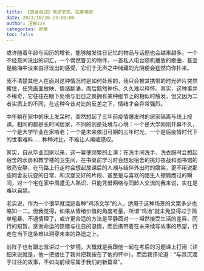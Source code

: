 ```yaml
---
title: 【旅者自述】情思悠悠，往事难断
date: 2023/10/26 23:00:00
author: 汪崽zzy
categories: 断章
toc: false
---
```


或许随着年龄与阅历的增长，能够触发往日记忆的物品与话题也会越来越多。一个不经意间说出的词汇，一个偶然瞥见的物件，一首私人电台随机播放的歌曲，甚至是脑海中没来由浮现出的感受，它们于无声之中储藏的光阴便会猛然向你扑来。
<br>

我不清楚其他人在面对这种情况时是如何处理的，我只会被其携带的时光碎片突然攫住，任凭画面放映、情绪翻涌，而后黯然神伤、久久难以释怀。其实，这种事并不稀奇，它往往在眼下处境与旧日之景拥有某种细节上的相似时触发，但又因为二者实质上的不同，在这种今昔对比的反差之下，情绪才会异常强烈。
<br>

中午躺在家中的床上发呆时，突然想起了三年前疫情爆发时的居家隔离与线上授课。相同的都是长时间居家，不同的则是处境与心境：一个是大学刚刚开幕不久，一个是大学毕业在家啃老；一个是未来依旧可期的三年时光，一个是后疫情时代下的世事难料……种种对比，不难让人唏嘘感叹。
<br>

其实，自从毕业回家以来，这一幕便频繁的上演：在洗手间洗手、洗衣服时会想起宿舍的水房和教学楼的卫生间，在书桌前学习时会想起宿舍的挑灯夜战和图书馆的敞亮安静，在马路上行走时会想起放课后的人潮与结伴外出时的嬉笑，更不用说那些同舍友玩耍的日常、和汉堡交好的片段、甚至是与喜欢的陌生人擦肩而过的瞬间，对一个宅在家中周遭无人熟识、只能凭借网络与同龄人交流的我来说，实在是难以自禁。
<br>

老实说，作为一个很早就混迹各种“鸡汤文学”的人，适用于这种场景的文案多少也略知一二。但我觉得，如果从情绪价值的角度考量，所谓“鸡汤”就未免显得过于简单粗暴、不通情理了，或许更合适的方法是平静面对——坦然接受生活的差异、同行的短暂，感谢命运的馈赠与往日的温情，而后携带着在未来续写故事的热望，行走在当下这条难以洞穿未来的路途之上。
<br>

前阵子也有跟志晗讲过一个梦境，大概就是我跟他一起在考后的习题课上打闹（详细来说就是，他一把搂住了我并把我按在了他的怀中）。而后我评论道：“与其沉湎于过往的故事，不如向前续写属于我们的新篇章”。